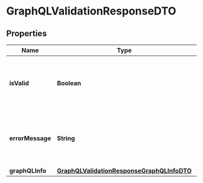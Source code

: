 

# GraphQLValidationResponseDTO

## Properties

Name | Type | Description | Notes
------------ | ------------- | ------------- | -------------
**isValid** | **Boolean** | This attribute declares whether this definition is valid or not.  | 
**errorMessage** | **String** | This attribute declares the validation error message  | 
**graphQLInfo** | [**GraphQLValidationResponseGraphQLInfoDTO**](GraphQLValidationResponseGraphQLInfoDTO.md) |  |  [optional]



